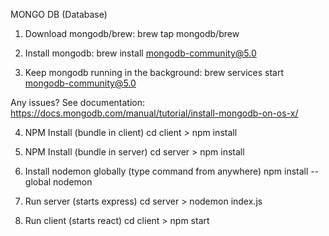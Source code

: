 
MONGO DB (Database)
1.	Download mongodb/brew:
brew tap mongodb/brew

2.	Install mongodb:
brew install mongodb-community@5.0

3.	Keep mongodb running in the background:
brew services start mongodb-community@5.0

Any issues? See documentation:
https://docs.mongodb.com/manual/tutorial/install-mongodb-on-os-x/

4.	NPM Install (bundle in client)
cd client > npm install

5. NPM Install (bundle in server)
cd server > npm install

6. Install nodemon globally (type command from anywhere)
npm install --global nodemon

7. Run server (starts express)
cd server > nodemon index.js

8. Run client (starts react)
cd client > npm start 

<!-- VIDEOS SAY PASSPORT DOCS MISS THINGS OUT LOL -->